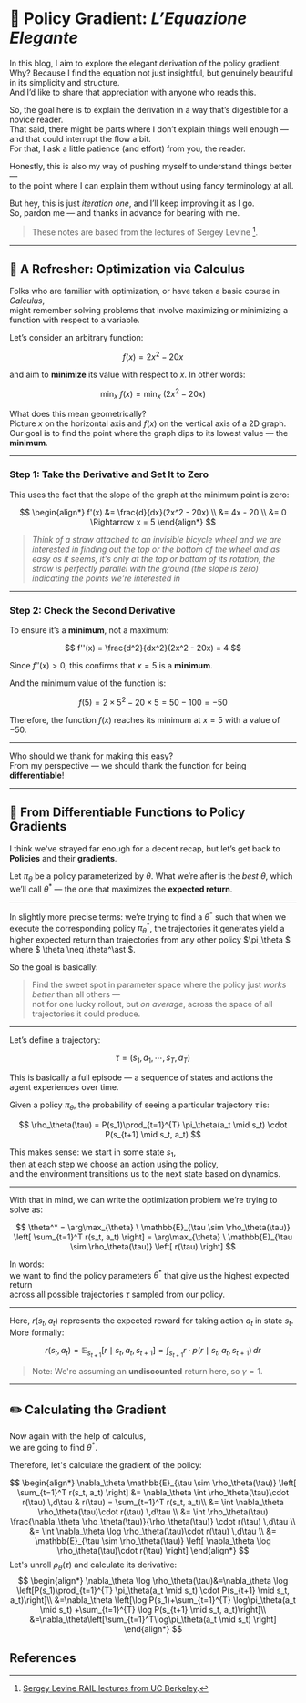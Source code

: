 <script type="text/javascript">
  window.MathJax = {
    tex: {
      inlineMath: [['$', '$'], ['\\(', '\\)']],
      processEscapes: true,
      processEnvironments: true
    },
    options: {
      renderActions: {
        findScript: [10, function (doc) {
          // escape Markdown italics (*) inside math
          for (const script of document.querySelectorAll('script[type^="math/tex"]')) {
            script.text = script.text.replace(/\^([^\s^_{}\\])/g, '^{$1}');
          }
        }, '']
      }
    }
  };
</script>

<script async id="MathJax-script" src="https://cdn.jsdelivr.net/npm/mathjax@3/es5/tex-mml-chtml.js"></script>


# 🎯 Policy Gradient: *L’Equazione Elegante*

In this blog, I aim to explore the elegant derivation of the policy gradient.  
Why? Because I find the equation not just insightful, but genuinely beautiful in its simplicity and structure.  
And I’d like to share that appreciation with anyone who reads this.

So, the goal here is to explain the derivation in a way that’s digestible for a novice reader.  
That said, there might be parts where I don’t explain things well enough — and that could interrupt the flow a bit.  
For that, I ask a little patience (and effort) from you, the reader.  

Honestly, this is also my way of pushing myself to understand things better —  
to the point where I can explain them without using fancy terminology at all.  

But hey, this is just *iteration one*, and I’ll keep improving it as I go.  
So, pardon me — and thanks in advance for bearing with me. 

>These notes are based from the lectures of Sergey Levine [^1].

---

## 🔧 A Refresher: Optimization via Calculus

Folks who are familiar with optimization, or have taken a basic course in *Calculus*,  
might remember solving problems that involve maximizing or minimizing a function with respect to a variable. 

Let’s consider an arbitrary function:

$$
f(x) = 2x^2 - 20x
$$

and aim to **minimize** its value with respect to $x$. In other words:

$$
\min_x \ f(x) = \min_x \ (2x^2 - 20x)
$$

What does this mean geometrically?  
Picture $x$ on the horizontal axis and $f(x)$ on the vertical axis of a 2D graph.  
Our goal is to find the point where the graph dips to its lowest value — the **minimum**.

---

### Step 1: Take the Derivative and Set It to Zero

This uses the fact that the slope of the graph at the minimum point is zero:

$$
\begin{align*}
f'(x) &= \frac{d}{dx}(2x^2 - 20x) \\
      &= 4x - 20 \\
      &= 0 \Rightarrow x = 5
\end{align*}
$$

> *Think of a straw attached to an invisible bicycle wheel and we are interested in finding out the top or the bottom of the wheel and as easy as it seems, it's only at the top or bottom of its rotation, the straw is perfectly parallel with the ground (the slope is zero) indicating the points we're interested in*

---

### Step 2: Check the Second Derivative

To ensure it’s a **minimum**, not a maximum:

$$
f''(x) = \frac{d^2}{dx^2}(2x^2 - 20x) = 4
$$

Since $f''(x) > 0$, this confirms that $x = 5$ is a **minimum**.

And the minimum value of the function is:

$$
f(5) = 2 \times 5^2 - 20 \times 5 = 50 - 100 = -50
$$

Therefore, the function $f(x)$ reaches its minimum at $x = 5$ with a value of $-50$.

---

Who should we thank for making this easy?  
From my perspective — we should thank the function for being **differentiable**!

---

## 🚀 From Differentiable Functions to Policy Gradients

I think we've strayed far enough for a decent recap,   but let’s get back to **Policies** and their **gradients**.

Let $\pi_\theta$ be a policy parameterized by $\theta$. What we’re after is the *best* $\theta$, which we’ll call $\theta^*$ — the one that maximizes the **expected return**.

---

In slightly more precise terms: we’re trying to find a $\theta ^\ast$ such that when we execute the corresponding policy $\pi_\theta^\ast$, the trajectories it generates yield a higher expected return than trajectories from any other policy $\pi_\theta $ where $ \theta \neq \theta^\ast $.

So the goal is basically:

> Find the sweet spot in parameter space where the policy just *works better* than all others —  
> not for one lucky rollout, but *on average*, across the space of all trajectories it could produce.

---

Let’s define a trajectory:

$$
\tau = (s_1, a_1, \cdots, s_T, a_T)
$$

This is basically a full episode — a sequence of states and actions the agent experiences over time.

Given a policy $\pi_\theta$, the probability of seeing a particular trajectory $\tau$ is:

$$
\rho_\theta(\tau) = P(s_1)\prod_{t=1}^{T} \pi_\theta(a_t \mid s_t) \cdot P(s_{t+1} \mid s_t, a_t)
$$

This makes sense: we start in some state $s_1$,  
then at each step we choose an action using the policy,  
and the environment transitions us to the next state based on dynamics.

---

With that in mind, we can write the optimization problem we’re trying to solve as:

$$
\theta^* = \arg\max_{\theta} \ \mathbb{E}_{\tau \sim \rho_\theta(\tau)} \left[ \sum_{t=1}^T r(s_t, a_t) \right] = \arg\max_{\theta} \ \mathbb{E}_{\tau \sim \rho_\theta(\tau)} \left[ r(\tau) \right]
$$

In words:  
we want to find the policy parameters $\theta^*$ that give us the highest expected return  
across all possible trajectories $\tau$ sampled from our policy.

---

Here, $r(s_t, a_t)$ represents the expected reward for taking action $a_t$ in state $s_t$.  
More formally:

$$
r(s_t, a_t) = \mathbb{E}_{s_{t+1}}[r \mid s_t, a_t, s_{t+1}] = \int_{s_{t+1}} r \cdot p(r \mid s_t, a_t, s_{t+1}) \, dr
$$

> Note: We're assuming an **undiscounted** return here, so $\gamma = 1$.

---

## ✏️ Calculating the Gradient

Now again with the help of calculus,  
we are going to find $\theta^*$.  

Therefore, let's calculate the gradient of the policy:

$$
\begin{align*}
\nabla_\theta \mathbb{E}_{\tau \sim \rho_\theta(\tau)} \left[ \sum_{t=1}^T r(s_t, a_t) \right] &= \nabla_\theta \int \rho_\theta(\tau)\cdot r(\tau) \,d\tau & r(\tau) =  \sum_{t=1}^T r(s_t, a_t)\\
&= \int \nabla_\theta \rho_\theta(\tau)\cdot r(\tau) \,d\tau \\
&= \int \rho_\theta(\tau) \frac{\nabla_\theta \rho_\theta(\tau)}{\rho_\theta(\tau)} \cdot r(\tau) \,d\tau \\
&= \int \nabla_\theta \log \rho_\theta(\tau)\cdot r(\tau) \,d\tau \\
&= \mathbb{E}_{\tau \sim \rho_\theta(\tau)} \left[ \nabla_\theta \log \rho_\theta(\tau)\cdot r(\tau) \right]
\end{align*}
$$
Let's unroll $\rho_\theta(\tau)$ and calculate its derivative:
$$
\begin{align*}
\nabla_\theta \log \rho_\theta(\tau)&=\nabla_\theta \log \left[P(s_1)\prod_{t=1}^{T} \pi_\theta(a_t \mid s_t) \cdot P(s_{t+1} \mid s_t, a_t)\right]\\
&=\nabla_\theta \left[\log P(s_1)+\sum_{t=1}^{T} \log\pi_\theta(a_t \mid s_t) +\sum_{t=1}^{T} \log P(s_{t+1} \mid s_t, a_t)\right]\\
&=\nabla_\theta\left[\sum_{t=1}^T\log\pi_\theta(a_t \mid s_t) \right]
\end{align*}
$$

## References

[^1]: [Sergey Levine RAIL lectures from UC Berkeley](https://rail.eecs.berkeley.edu/deeprlcourse/).
[^2]:

